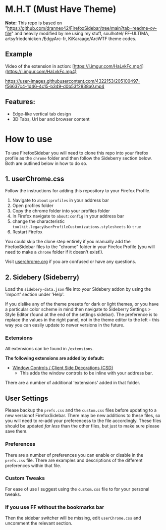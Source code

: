 # M.H.T (Must Have Theme)

**Note:** This repo is based on "https://github.com/drannex42/FirefoxSidebar/tree/main?tab=readme-ov-file" and heavily modified by me using my stuff, soulhotel/
    FF-ULTIMA,  artsyfriedchicken /EdgyArc-fr,  KiKaraage/ArcWTF theme codes.





## Example
Video of the extension in action: [https://i.imgur.com/HaLvkFc.mp4](https://i.imgur.com/HaLvkFc.mp4)

https://user-images.githubusercontent.com/4322153/205100497-f56637c4-1d46-4c15-b349-d0b53f2838a0.mp4

## Features:
  - Edge-like vertical tab design
  - 3D Tabs, Url bar and browser content
  
# How to use

To use FirefoxSidebar you will need to clone this repo into your firefox profile as the `chrome` folder and then follow the Sideberry section below. Both are outlined below in how to do so.

## 1. userChrome.css

Follow the instructions for adding this repository to your Firefox Profile.

1. Navigate to `about:profiles` in your address bar
2. Open profiles folder
3. Copy the chrome folder into your profiles folder 
4. In Firefox navigate to `about:config` in your address bar
4. change the characteristic `toolkit.legacyUserProfileCustomizations.stylesheets` to `true`
6. Restart Firefox

You could skip the clone step entirely if you manually add the FirefoxSidebar files to the "chrome" folder in your Firefox Profile (you will need to make a `chrome` folder if it doesn't exist!).

Visit [userchrome.org](https://www.userchrome.org/how-create-userchrome-css.html) if you are confused or have any questions.

## 2. Sidebery (Sideberry)

Load the `sidebery-data.json` file into your Sidebery addon by using the 'import' section under 'Help'.

If you dislike any of the theme presets for dark or light themes, or you have a particular color scheme in mind then navigate to Sideberry Settings > Style Editor (found at the end of the settings sidebar). The preference is to replace the values in the right panel, not in the theme editor to the left - this way you can easily update to newer versions in the future.

### Extensions

All extensions can be found in `/extensions`.


**The following extensions are added by default:**

- [Window Controls / Client Side Decorations (CSD)](/extensions/window_controls.css)
  - This adds the window controls to be inline with your address bar.

There are a number of additional 'extensions' added in that folder. 

## User Settings

Please backup the `prefs.css` and the `custom.css` files before updating to a new versionof FirefoxSidebar.  There may be new additions to these files, so you will need to re-add your preferencess to the file accordingly. These files should be updated *far less* than the other files, but just to make sure please save them.

### Preferences

There are a number of preferences you can enable or disable in the `prefs.css` file. There are examples and descriptions of the different preferences within that file.

### Custom Tweaks

For ease of use I suggest using the `custom.css` file to for your personal tweaks.

### If you use FF without the bookmarks bar

Then the sidebar switcher will be missing, edit `userChrome.css` and uncomment the relevant section.

